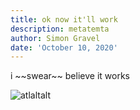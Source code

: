 ```yaml
---
title: ok now it'll work
description: metatemta
author: Simon Gravel
date: 'October 10, 2020'
---
```

i \~\~swear\~\~ believe it works

<div><img src=/img/img_0176.webp?nf_resize=fitp&w=400 alt=atlaltalt /></div>
